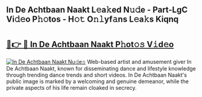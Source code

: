 ## In De Achtbaan Naakt L𝚎a𝚔ed N𝚞𝚍e - Part-LgC Vi𝚍𝚎o P𝚑𝚘tos - H𝚘𝚝 O𝚗𝚕yf𝚊ns L𝚎a𝚔s Kiqnq

# <h2><a href="http://kfalg2c.oniu.top/?m=In+De+Achtbaan+Naakt">🔗👉 🔴 In De Achtbaan Naakt P𝚑ot𝚘𝚜 V𝚒d𝚎o</a></h2>

[![In De Achtbaan Naakt Nu𝚍e𝚜](https://i.imgur.com/0qMVB7G.gif)](http://kfalg2c.oniu.top/?m=In+De+Achtbaan+Naakt)
Web-based artist and amusement giver In De Achtbaan Naakt, known for disseminating dance and lifestyle knowledge through trending dance trends and short videos. In De Achtbaan Naakt's public image is marked by a welcoming and genuine demeanor, while the private aspects of his life remain cloaked in secrecy.  
